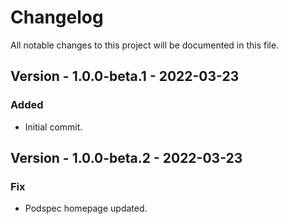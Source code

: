 # Changelog
All notable changes to this project will be documented in this file.

## Version - 1.0.0-beta.1 - 2022-03-23
### Added
- Initial commit.

## Version - 1.0.0-beta.2 - 2022-03-23
### Fix
- Podspec homepage updated.
